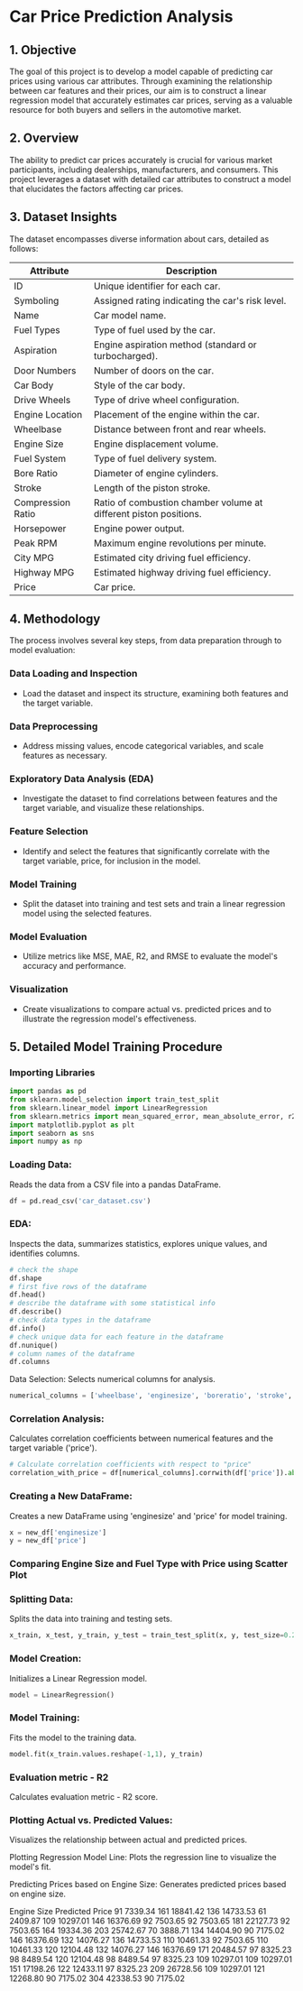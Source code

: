 # Car Price Prediction Analysis

## 1. Objective
The goal of this project is to develop a model capable of predicting car prices using various car attributes. Through examining the relationship between car features and their prices, our aim is to construct a linear regression model that accurately estimates car prices, serving as a valuable resource for both buyers and sellers in the automotive market.

## 2. Overview
The ability to predict car prices accurately is crucial for various market participants, including dealerships, manufacturers, and consumers. This project leverages a dataset with detailed car attributes to construct a model that elucidates the factors affecting car prices.

## 3. Dataset Insights
The dataset encompasses diverse information about cars, detailed as follows:

| Attribute          | Description                                                                |
|--------------------|----------------------------------------------------------------------------|
| ID                 | Unique identifier for each car.                                            |
| Symboling          | Assigned rating indicating the car's risk level.                           |
| Name               | Car model name.                                                            |
| Fuel Types         | Type of fuel used by the car.                                              |
| Aspiration         | Engine aspiration method (standard or turbocharged).                       |
| Door Numbers       | Number of doors on the car.                                                |
| Car Body           | Style of the car body.                                                     |
| Drive Wheels       | Type of drive wheel configuration.                                         |
| Engine Location    | Placement of the engine within the car.                                    |
| Wheelbase          | Distance between front and rear wheels.                                    |
| Engine Size        | Engine displacement volume.                                                |
| Fuel System        | Type of fuel delivery system.                                              |
| Bore Ratio         | Diameter of engine cylinders.                                              |
| Stroke             | Length of the piston stroke.                                               |
| Compression Ratio  | Ratio of combustion chamber volume at different piston positions.          |
| Horsepower         | Engine power output.                                                       |
| Peak RPM           | Maximum engine revolutions per minute.                                     |
| City MPG           | Estimated city driving fuel efficiency.                                    |
| Highway MPG        | Estimated highway driving fuel efficiency.                                 |
| Price              | Car price.                                                                 |

## 4. Methodology
The process involves several key steps, from data preparation through to model evaluation:

### Data Loading and Inspection
- Load the dataset and inspect its structure, examining both features and the target variable.
  
### Data Preprocessing
- Address missing values, encode categorical variables, and scale features as necessary.

### Exploratory Data Analysis (EDA)
- Investigate the dataset to find correlations between features and the target variable, and visualize these relationships.

### Feature Selection
- Identify and select the features that significantly correlate with the target variable, price, for inclusion in the model.

### Model Training
- Split the dataset into training and test sets and train a linear regression model using the selected features.

### Model Evaluation
- Utilize metrics like MSE, MAE, R2, and RMSE to evaluate the model's accuracy and performance.

### Visualization
- Create visualizations to compare actual vs. predicted prices and to illustrate the regression model's effectiveness.

## 5. Detailed Model Training Procedure

### Importing Libraries
```python
import pandas as pd
from sklearn.model_selection import train_test_split
from sklearn.linear_model import LinearRegression
from sklearn.metrics import mean_squared_error, mean_absolute_error, r2_score
import matplotlib.pyplot as plt
import seaborn as sns
import numpy as np
```
### Loading Data:
Reads the data from a CSV file into a pandas DataFrame.
```python
df = pd.read_csv('car_dataset.csv')
```
### EDA:
Inspects the data, summarizes statistics, explores unique values, and identifies columns.
```python
# check the shape
df.shape
# first five rows of the dataframe
df.head()
# describe the dataframe with some statistical info
df.describe()
# check data types in the dataframe
df.info()
# check unique data for each feature in the dataframe
df.nunique()
# column names of the dataframe
df.columns
```
Data Selection:
Selects numerical columns for analysis.
```python
numerical_columns = ['wheelbase', 'enginesize', 'boreratio', 'stroke', 'compressionratio', 'horsepower', 'peakrpm', 'citympg']
```
### Correlation Analysis:
Calculates correlation coefficients between numerical features and the target variable ('price').
```python
# Calculate correlation coefficients with respect to "price"
correlation_with_price = df[numerical_columns].corrwith(df['price']).abs().sort_values(ascending=False)
```
### Creating a New DataFrame:
Creates a new DataFrame using 'enginesize' and 'price' for model training.
```python
x = new_df['enginesize']
y = new_df['price']
```
### Comparing Engine Size and Fuel Type with Price using Scatter Plot

### Splitting Data:
Splits the data into training and testing sets.
```python
x_train, x_test, y_train, y_test = train_test_split(x, y, test_size=0.2, random_state=0)
```
### Model Creation:
Initializes a Linear Regression model.
```python
model = LinearRegression()
```
### Model Training:
Fits the model to the training data.
```python
model.fit(x_train.values.reshape(-1,1), y_train)
```
### Evaluation metric - R2
Calculates evaluation metric - R2 score.
### Plotting Actual vs. Predicted Values:
Visualizes the relationship between actual and predicted prices.

Plotting Regression Model Line:
Plots the regression line to visualize the model's fit.

Predicting Prices based on Engine Size:
Generates predicted prices based on engine size.

Engine Size	Predicted Price
91	7339.34
161	18841.42
136	14733.53
61	2409.87
109	10297.01
146	16376.69
92	7503.65
92	7503.65
181	22127.73
92	7503.65
164	19334.36
203	25742.67
70	3888.71
134	14404.90
90	7175.02
146	16376.69
132	14076.27
136	14733.53
110	10461.33
92	7503.65
110	10461.33
120	12104.48
132	14076.27
146	16376.69
171	20484.57
97	8325.23
98	8489.54
120	12104.48
98	8489.54
97	8325.23
109	10297.01
109	10297.01
151	17198.26
122	12433.11
97	8325.23
209	26728.56
109	10297.01
121	12268.80
90	7175.02
304	42338.53
90	7175.02





